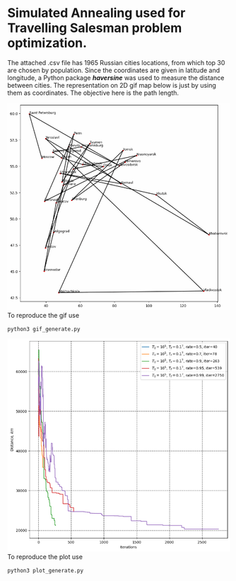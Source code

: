 # Simulated Annealing used for Travelling Salesman problem optimization.

The attached .csv file has 1965 Russian cities locations, from which top 30 are chosen
by population. Since the coordinates are given in latitude and longitude, a Python
package ***haversine*** was used to measure the distance between cities.
The representation on 2D gif map below is just by using them as coordinates. The objective
here is the path length.

![](https://github.com/AndreyLinyushinIU/StatTech_SA/blob/main/annealing.gif)
To reproduce the gif use 
```
python3 gif_generate.py
```

![](https://github.com/AndreyLinyushinIU/StatTech_SA/blob/main/Comparison.png
)
To reproduce the plot use
```
python3 plot_generate.py
```